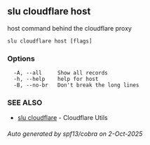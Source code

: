 ## slu cloudflare host

host command behind the cloudflare proxy

```
slu cloudflare host [flags]
```

### Options

```
  -A, --all     Show all records
  -h, --help    help for host
  -B, --no-br   Don't break the long lines
```

### SEE ALSO

* [slu cloudflare](slu_cloudflare.md)	 - Cloudflare Utils

###### Auto generated by spf13/cobra on 2-Oct-2025
